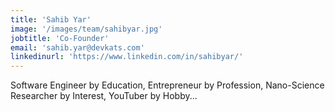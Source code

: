 ```yaml
---
title: 'Sahib Yar'
image: '/images/team/sahibyar.jpg'
jobtitle: 'Co-Founder'
email: 'sahib.yar@devkats.com'
linkedinurl: 'https://www.linkedin.com/in/sahibyar/'
---
```


Software Engineer by Education, Entrepreneur by Profession, Nano-Science Researcher by Interest, YouTuber by Hobby...
